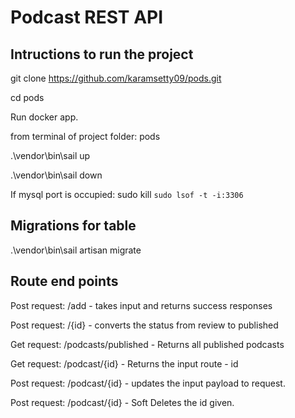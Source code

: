 # Podcast REST API

## Intructions to run the project

git clone https://github.com/karamsetty09/pods.git

cd pods

Run docker app.

from terminal of project folder: pods

.\vendor\bin\sail up

.\vendor\bin\sail down

If mysql port is occupied:
sudo kill `sudo lsof -t -i:3306`

## Migrations for table

.\vendor\bin\sail artisan migrate

## Route end points

Post request: /add - takes input and returns success responses

Post request: /{id} - converts the status from review to published

Get request: /podcasts/published - Returns all published podcasts

Get request: /podcast/{id} - Returns the input route - id

Post request: /podcast/{id} - updates the input payload to request.

Post request: /podcast/{id} - Soft Deletes the id given.
